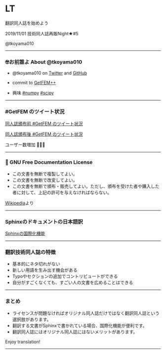 # LT

翻訳同人誌を始めよう

2019/11/01 技術同人誌再販Night★#5

@tkoyama010

---
### 🤓お前誰よ About @tkoyama010

- @tkoyama010 on [Twitter](https://twitter.com/tkoyama010) and [GitHub](https://github.com/tkoyama010)

- commit to [GetFEM++](https://github.com/getfem-doc/getfem.git)

- 興味 [#numpy](https://twitter.com/search?q=%23numpy&src=hashtag_click) [#scipy](https://twitter.com/search?q=%23scipy&src=typed_query)

---
### #GetFEM のツイート状況

[同人誌頒布前 #GetFEM のツイート状況](https://twitter.com/search?q=%23GetFEM%20since%3A2018-01-01%20until%3A2018-12-31&src=typed_query&f=live)

[同人誌頒布後 #GetFEM のツイート状況](https://twitter.com/search?q=%23GetFEM%20since%3A2019-01-01%20until%3A2019-12-31&src=typed_query&f=live)

ユーザー数増加 👏👏👏

---
### 🐂 GNU Free Documentation License

- この文書を無断で複製してよい。
- この文書を無断で改変してよい。
- この文書を無断で頒布・販売してよい。ただし、頒布を受けた者や購入した者に対して、上記の許可を与えなければならない。

[Wikipedia](https://ja.wikipedia.org/wiki/GNU_Free_Documentation_License)より

---
### Sphinxのドキュメントの日本語訳

[Sphinxの国際化機能](https://www.sphinx-doc.org/ja/master/usage/advanced/intl.html)

---
### 翻訳技術同人誌の特徴

- 基本的にネタ切れがない
- 新しい用語を生み出す機会がある
- Typoやセクションの追加でコントリビュートができる
- 自分がすごくなくても、すごい人の文書を広めることはできる

---
### まとめ

- ライセンスが問題なければオリジナル同人誌だけではなく翻訳同人誌という選択肢があります。
- 翻訳する文書がSphinxで書かれている場合、国際化機能が便利です。
- 翻訳同人誌にはオリジナル同人誌にはないメリットがあります。

Enjoy translation!

---

